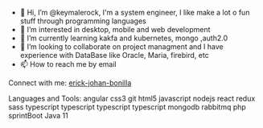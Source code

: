- 👋 Hi, I’m @keymalerock, I'm a system engineer, I like make a lot o fun stuff through programming languages
- 👀 I’m interested in desktop, mobile and web development
- 🌱 I’m currently learning kakfa and kubernetes, mongo ,auth2.0
- 💞️ I’m looking to collaborate on project managment and I have experience with DataBase like Oracle, Maria, firebird, etc
- 📫 How to reach me by email

<!---
keymalerock/keymalerock is a ✨ special ✨ repository because its `README.md` (this file) appears on your GitHub profile.
You can click the Preview link to take a look at your changes.
--->

Connect with me:
[erick-johan-bonilla](https://www.linkedin.com/in/erick-johan-bonilla-54838928/)

Languages and Tools:
angular css3 git html5 javascript nodejs react redux sass typescript typescript typescript typescript mongodb rabbitmq php sprintBoot Java 11
